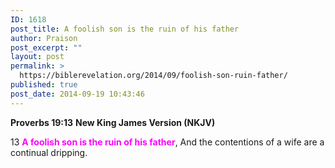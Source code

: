 ```yaml
---
ID: 1618
post_title: A foolish son is the ruin of his father
author: Praison
post_excerpt: ""
layout: post
permalink: >
  https://biblerevelation.org/2014/09/foolish-son-ruin-father/
published: true
post_date: 2014-09-19 10:43:46
---
```

<strong>Proverbs 19:13</strong>
<strong> New King James Version (NKJV)</strong>

13 <span style="color: #ff00ff;"><strong>A foolish son is the ruin of his father</strong></span>,
And the contentions of a wife are a continual dripping.